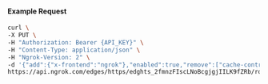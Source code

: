 <!-- Code generated for API Clients. DO NOT EDIT. -->

#### Example Request

```bash
curl \
-X PUT \
-H "Authorization: Bearer {API_KEY}" \
-H "Content-Type: application/json" \
-H "Ngrok-Version: 2" \
-d '{"add":{"x-frontend":"ngrok"},"enabled":true,"remove":["cache-control"]}' \
https://api.ngrok.com/edges/https/edghts_2fmnzFIscLNoBcgjgjIILK9fZRb/routes/edghtsrt_2fmnzDghjbYA2OQtsyC0SHVVz1k/request_headers
```
